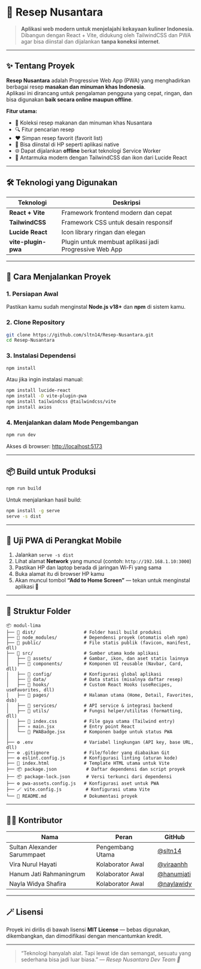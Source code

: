 # 🍲 Resep Nusantara

> **Aplikasi web modern untuk menjelajahi kekayaan kuliner Indonesia.**  
> Dibangun dengan React + Vite, didukung oleh TailwindCSS dan PWA agar bisa diinstal dan dijalankan **tanpa koneksi internet**.

---

## ✨ Tentang Proyek

**Resep Nusantara** adalah Progressive Web App (PWA) yang menghadirkan berbagai resep **masakan dan minuman khas Indonesia**.  
Aplikasi ini dirancang untuk pengalaman pengguna yang cepat, ringan, dan bisa digunakan **baik secara online maupun offline**.

**Fitur utama:**
- 🍛 Koleksi resep makanan dan minuman khas Nusantara  
- 🔍 Fitur pencarian resep  
- ❤️ Simpan resep favorit (favorit list)  
- 📱 Bisa diinstal di HP seperti aplikasi native  
- 🌐 Dapat dijalankan **offline** berkat teknologi Service Worker  
- 🧩 Antarmuka modern dengan TailwindCSS dan ikon dari Lucide React

---

## 🛠️ Teknologi yang Digunakan

| Teknologi | Deskripsi |
|------------|------------|
| **React + Vite** | Framework frontend modern dan cepat |
| **TailwindCSS** | Framework CSS untuk desain responsif |
| **Lucide React** | Icon library ringan dan elegan |
| **vite-plugin-pwa** | Plugin untuk membuat aplikasi jadi Progressive Web App |

---

## 🚀 Cara Menjalankan Proyek

### 1. Persiapan Awal
Pastikan kamu sudah menginstal **Node.js v18+** dan **npm** di sistem kamu.

### 2. Clone Repository
```bash
git clone https://github.com/sltn14/Resep-Nusantara.git
cd Resep-Nusantara
````

### 3. Instalasi Dependensi

```bash
npm install
```

Atau jika ingin instalasi manual:

```bash
npm install lucide-react
npm install -D vite-plugin-pwa
npm install tailwindcss @tailwindcss/vite
npm install axios
```

### 4. Menjalankan dalam Mode Pengembangan

```bash
npm run dev
```

Akses di browser: [http://localhost:5173](http://localhost:5173)

---

## 📦 Build untuk Produksi

```bash
npm run build
```

Untuk menjalankan hasil build:

```bash
npm install -g serve
serve -s dist
```

---

## 📱 Uji PWA di Perangkat Mobile

1. Jalankan `serve -s dist`
2. Lihat alamat **Network** yang muncul (contoh: `http://192.168.1.10:3000`)
3. Pastikan HP dan laptop berada di jaringan Wi-Fi yang sama
4. Buka alamat itu di browser HP kamu
5. Akan muncul tombol **“Add to Home Screen”** — tekan untuk menginstal aplikasi 🎉

---

## 🧩 Struktur Folder

```
📦 modul-lima
├── 📁 dist/                  # Folder hasil build produksi
├── 📁 node_modules/          # Dependensi proyek (otomatis oleh npm)
├── 📁 public/                # File statis publik (favicon, manifest, dll)
├── 📁 src/                   # Sumber utama kode aplikasi
│   ├── 📁 assets/            # Gambar, ikon, dan aset statis lainnya
│   ├── 📁 components/        # Komponen UI reusable (Navbar, Card, dll)
│   ├── 📁 config/            # Konfigurasi global aplikasi
│   ├── 📁 data/              # Data statis (misalnya daftar resep)
│   ├── 📁 hooks/             # Custom React Hooks (useRecipes, useFavorites, dll)
│   ├── 📁 pages/             # Halaman utama (Home, Detail, Favorites, dsb)
│   ├── 📁 services/          # API service & integrasi backend
│   ├── 📁 utils/             # Fungsi helper/utilitas (formatting, dll)
│   ├── 🎨 index.css          # File gaya utama (Tailwind entry)
│   ├── ⚛️ main.jsx           # Entry point React
│   └── 🧱 PWABadge.jsx       # Komponen badge untuk status PWA
│
├── ⚙️ .env                   # Variabel lingkungan (API key, base URL, dll)
├── ⚙️ .gitignore             # File/folder yang diabaikan Git
├── ⚙️ eslint.config.js       # Konfigurasi linting (aturan kode)
├── 🧱 index.html             # Template HTML utama untuk Vite
├── 📦 package.json           # Daftar dependensi dan script proyek
├── 📦 package-lock.json      # Versi terkunci dari dependensi
├── ⚙️ pwa-assets.config.js   # Konfigurasi aset untuk PWA
├── 🪄 vite.config.js         # Konfigurasi utama Vite
└── 📘 README.md              # Dokumentasi proyek

```

---

## 🧑‍💻 Kontributor

| Nama                             | Peran            | GitHub                                         |
| -------------------------------- | ---------------- | ---------------------------------------------- |
| Sultan Alexander Sarummpaet      | Pengembang Utama | [@sltn14](https://github.com/sltn14)           |
| Vira Nurul Hayati                | Kolaborator Awal | [@viraanhh](https://github.com/viraanhh)       |
| Hanum Jati Rahmaningrum          | Kolaborator Awal | [@hanumjati](https://github.com/hanumjati)     | 
| Nayla Widya Shafira              | Kolaborator Awal | [@naylawidy](https://github.com/naylawidy)     |

---

## 🪄 Lisensi

Proyek ini dirilis di bawah lisensi **MIT License** — bebas digunakan, dikembangkan, dan dimodifikasi dengan mencantumkan kredit.

---

> “Teknologi hanyalah alat. Tapi lewat ide dan semangat, sesuatu yang sederhana bisa jadi luar biasa.”
> — *Resep Nusantara Dev Team 🍳*

```

